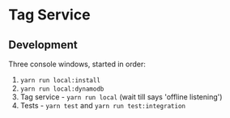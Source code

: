 # Tag Service

## Development

Three console windows, started in order:

1.  `yarn run local:install`
1.  `yarn run local:dynamodb`
1.  Tag service - `yarn run local` (wait till says 'offline listening')
1.  Tests - `yarn test` and `yarn run test:integration`
